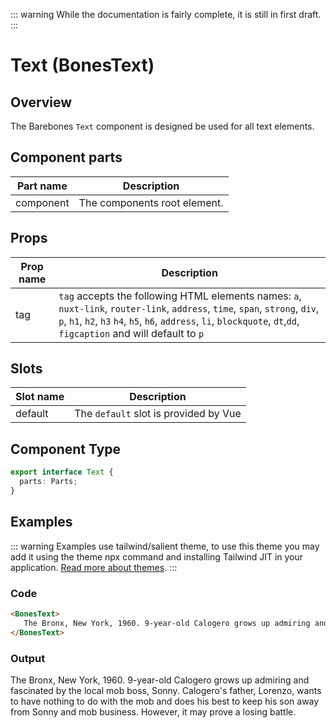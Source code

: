 <script setup>
  import BonesText from '@barebones/components/Text/Text.vue';
</script>

::: warning
While the documentation is fairly complete, it is still in first draft.
:::

# Text (BonesText)

## Overview
The Barebones `Text` component is designed be used for all text elements.

## Component parts

| Part name | Description |
|-----------|-------------|
| component | The components root element. |

## Props

| Prop name | Description |
|-----------|-------------|
| tag | `tag` accepts the following HTML elements names: `a`, `nuxt-link`, `router-link`, `address`, `time`, `span`, `strong`, `div`, `p`, `h1`, `h2`, `h3` `h4`, `h5`, `h6`, `address`, `li`, `blockquote`, `dt`,`dd`, `figcaption` and will default to `p`|

## Slots

| Slot name | Description |
|-----------|-------------|
| default | The `default` slot is provided by Vue |

## Component Type

```ts
export interface Text {
  parts: Parts;
}
```

## Examples

::: warning
Examples use tailwind/salient theme, to use this theme you may add it using the theme npx command and installing Tailwind JIT in your application. [Read more about themes](/guide/themes.html).
:::

### Code
```html
<BonesText>
   The Bronx, New York, 1960. 9-year-old Calogero grows up admiring and fascinated by the local mob boss, Sonny. Calogero's father, Lorenzo, wants to have nothing to do with the mob and does his best to keep his son away from Sonny and mob business. However, it may prove a losing battle.
</BonesText>
```
### Output
<BonesText>
  The Bronx, New York, 1960. 9-year-old Calogero grows up admiring and fascinated by the local mob boss, Sonny. Calogero's father, Lorenzo, wants to have nothing to do with the mob and does his best to keep his son away from Sonny and mob business. However, it may prove a losing battle.
</BonesText>